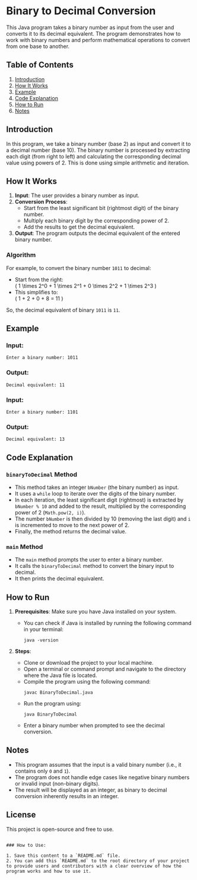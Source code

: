 # Binary to Decimal Conversion

This Java program takes a binary number as input from the user and converts it to its decimal equivalent. The program demonstrates how to work with binary numbers and perform mathematical operations to convert from one base to another.

## Table of Contents

1. [Introduction](#introduction)
2. [How It Works](#how-it-works)
3. [Example](#example)
4. [Code Explanation](#code-explanation)
5. [How to Run](#how-to-run)
6. [Notes](#notes)

## Introduction

In this program, we take a binary number (base 2) as input and convert it to a decimal number (base 10). The binary number is processed by extracting each digit (from right to left) and calculating the corresponding decimal value using powers of 2. This is done using simple arithmetic and iteration.

## How It Works

1. **Input**: The user provides a binary number as input.
2. **Conversion Process**:
   - Start from the least significant bit (rightmost digit) of the binary number.
   - Multiply each binary digit by the corresponding power of 2.
   - Add the results to get the decimal equivalent.
3. **Output**: The program outputs the decimal equivalent of the entered binary number.

### Algorithm

For example, to convert the binary number `1011` to decimal:

- Start from the right:  
  \( 1 \times 2^0 + 1 \times 2^1 + 0 \times 2^2 + 1 \times 2^3 \)
- This simplifies to:  
  \( 1 + 2 + 0 + 8 = 11 \)

So, the decimal equivalent of binary `1011` is `11`.

## Example

### Input:

```
Enter a binary number: 1011
```

### Output:

```
Decimal equivalent: 11
```

### Input:

```
Enter a binary number: 1101
```

### Output:

```
Decimal equivalent: 13
```

## Code Explanation

### `binaryToDecimal` Method

- This method takes an integer `bNumber` (the binary number) as input.
- It uses a `while` loop to iterate over the digits of the binary number.
- In each iteration, the least significant digit (rightmost) is extracted by `bNumber % 10` and added to the result, multiplied by the corresponding power of 2 (`Math.pow(2, i)`).
- The number `bNumber` is then divided by 10 (removing the last digit) and `i` is incremented to move to the next power of 2.
- Finally, the method returns the decimal value.

### `main` Method

- The `main` method prompts the user to enter a binary number.
- It calls the `binaryToDecimal` method to convert the binary input to decimal.
- It then prints the decimal equivalent.

## How to Run

1. **Prerequisites**: Make sure you have Java installed on your system.

   - You can check if Java is installed by running the following command in your terminal:
     ```
     java -version
     ```

2. **Steps**:
   - Clone or download the project to your local machine.
   - Open a terminal or command prompt and navigate to the directory where the Java file is located.
   - Compile the program using the following command:
     ```
     javac BinaryToDecimal.java
     ```
   - Run the program using:
     ```
     java BinaryToDecimal
     ```
   - Enter a binary number when prompted to see the decimal conversion.

## Notes

- This program assumes that the input is a valid binary number (i.e., it contains only `0` and `1`).
- The program does not handle edge cases like negative binary numbers or invalid input (non-binary digits).
- The result will be displayed as an integer, as binary to decimal conversion inherently results in an integer.

## License

This project is open-source and free to use.

```

### How to Use:

1. Save this content to a `README.md` file.
2. You can add this `README.md` to the root directory of your project to provide users and contributors with a clear overview of how the program works and how to use it.
```
